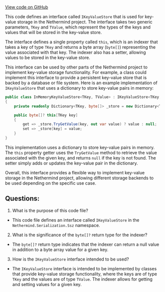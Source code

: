 [View code on GitHub](https://github.com/nethermindeth/nethermind/Nethermind.Serialization.Ssz/IKeyValueStore.cs)

This code defines an interface called `IKeyValueStore` that is used for key-value storage in the Nethermind project. The interface takes two generic parameters, `TKey` and `TValue`, which represent the types of the keys and values that will be stored in the key-value store.

The interface defines a single property called `this`, which is an indexer that takes a key of type `TKey` and returns a byte array (`byte[]`) representing the value associated with that key. The indexer also has a setter, allowing values to be stored in the key-value store.

This interface can be used by other parts of the Nethermind project to implement key-value storage functionality. For example, a class could implement this interface to provide a persistent key-value store that is backed by a database or file system. Here is an example implementation of `IKeyValueStore` that uses a dictionary to store key-value pairs in memory:

```csharp
public class InMemoryKeyValueStore<TKey, TValue> : IKeyValueStore<TKey, TValue>
{
    private readonly Dictionary<TKey, byte[]> _store = new Dictionary<TKey, byte[]>();

    public byte[]? this[TKey key]
    {
        get => _store.TryGetValue(key, out var value) ? value : null;
        set => _store[key] = value;
    }
}
```

This implementation uses a dictionary to store key-value pairs in memory. The `this` property getter uses the `TryGetValue` method to retrieve the value associated with the given key, and returns `null` if the key is not found. The setter simply adds or updates the key-value pair in the dictionary.

Overall, this interface provides a flexible way to implement key-value storage in the Nethermind project, allowing different storage backends to be used depending on the specific use case.
## Questions: 
 1. What is the purpose of this code file?
- This code file defines an interface called `IKeyValueStore` in the `Nethermind.Serialization.Ssz` namespace.

2. What is the significance of the `byte[]?` return type for the indexer?
- The `byte[]?` return type indicates that the indexer can return a null value in addition to a byte array value for a given key.

3. How is the `IKeyValueStore` interface intended to be used?
- The `IKeyValueStore` interface is intended to be implemented by classes that provide key-value storage functionality, where the keys are of type `TKey` and the values are of type `TValue`. The indexer allows for getting and setting values for a given key.